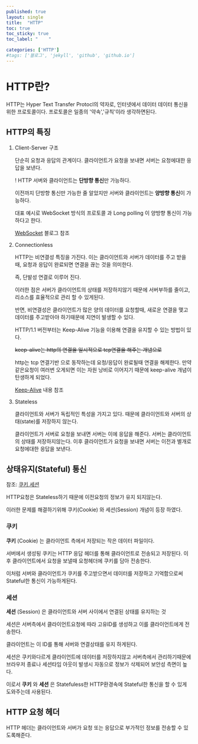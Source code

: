 ```yaml
---
published: true
layout: single
title:  "HTTP"
toc: true
toc_sticky: true
toc_label: "    "

categories: ['HTTP']
#tags: ['블로그', 'jekyll', 'github', 'github.io']
---
```


# HTTP란?
HTTP는 Hyper Text Transfer Protocl의 약자로, 인터넷에서 데이터 데이터 통신을 위한 프로토콜이다.
프로토콜은 일종의 '약속','규칙'이라 생각하면된다. 

## HTTP의 특징
1. Client-Server 구조

    단순히 요청과 응답의 관계이다. 클라이언트가 요청을 보내면 서버는 요청에대한 응답을 보낸다.
    
    !  HTTP 서버와 클라이언트는 **단방향 통신**만 가능하다.
    
    이전까지 단방향 통신만 가능한 줄 알았지만 서버와 클라이언트는 **양방향 통신**이 가능하다.

    대표 예시로 WebSocket 방식의 프로토콜 과 Long polling 이 양방향 통신이 가능하다고 한다.

    [WebSocket](https://inpa.tistory.com/entry/WEB-%F0%9F%8C%90-%EC%9B%B9-%EC%86%8C%EC%BC%93-Socket-%EC%97%AD%EC%82%AC%EB%B6%80%ED%84%B0-%EC%A0%95%EB%A6%AC) 블로그 참조

2. Connectionless

    HTTP는 비연결성 특징을 가진다.
    이는 클라이언트와 서버가 데이터를 주고 받을 때, 요청과 응답이 완료되면 연결을 끊는 것을 의미한다.
    
    즉, 단발성 연결로 이루어 진다.

    이러한 점은 서버가 클라이언트의 상태를 저장하지않기 때문에 서버부하를 줄이고, 리소스를 효율적으로 관리 할 수 있게된다.

    반면, 비연결성은 클라이언트가 많은 양의 데이터를 요청할때, 새로운 연결을 맺고 데이터를 주고받아야 하기때문에 지연이 발생할 수 있다. 
    
    HTTP/1.1 버전부터는 Keep-Alive 기능을 이용해 연결을 유지할 수 있는 방법이 있다.

    ~~keep-alive는 http의 연결을 일시적으로 tcp연결을 해주는 개념으로~~
    
    http는 tcp 연결기반 으로 동작하는데 요청/응답이 완료될때 연결을 해제한다.
    만약 같은요청이 여러번 오게되면 이는 자원 낭비로 이어지기 때문에 keep-alive 개념이 탄생하게 되었다.

    [Keep-Alive](https://goodgid.github.io/HTTP-Keep-Alive/) 내용 참조

3. Stateless

    클라이언트와 서버가 독립적인 특성을 가지고 있다.
    때문에 클라이언트와 서버의 상태(state)를 저장하지 않는다.
    
    
    클라이언트가 서버로 요청을 보내면 서버는 이에 응답을 해준다. 서버는 클라이언트의 상태를 저장하지않는다. 이후 클라이언트가 요청을 보내면 서버는 이전과 별개로 요청에대한 응답을 보낸다.

## 상태유지(Stateful) 통신 

참조: [쿠키,세션](https://velog.io/@gwanuuoo/%EC%BF%A0%ED%82%A4-%EC%84%B8%EC%85%98-%EC%BA%90%EC%8B%9C%EB%9E%80)

HTTP요청은 Stateless하기 때문에 이전요청의 정보가 유지 되지않는다.

이러한 문제를 해결하기위해 쿠키(Cookie) 와 세션(Session) 개념이 등장 하였다.

### 쿠키

**쿠키** (Cookie) 는 클라이언트 측에서 저장되는 작은 데이터 파일이다. 

서버에서 생성됭 쿠키는 HTTP 응답 헤더를 통해 클라이언트로 전송되고 저장된다. 이후 클라이언트에서 요청을 보낼때 요청헤더에 쿠키를 담아 전송한다.

이처럼 서버와 클라이언트가 쿠키를 주고받으면서 데이터를 저장하고 기억함으로써 Stateful한 통신이 가능하게된다.

### 세션

**세션** (Session) 은 클라이언트와 서버 사이에서 연결된 상태를 유지하는 것

세션은 서버측에서 클라이언트요청에 따라 고유ID를 생성하고 이를 클라이언트에게 전송한다.

클라이언트는 이 ID를 통해 서버와 연결상태를 유지 하게된다.

세션은 쿠키와다르게 클라이언트에 데이터를 저장하지않고 서버측에서 관리하기때문에 브라우저 종료나 세션타임 아웃이 발생시 자동으로 정보가 삭제되어 보안성 측면이 높다.

이로서 **쿠키** 와 **세션** 은 Statefuless한 HTTP환경속에 Stateful한 통신을 할 수 있게 도와주는데 사용된다.
## HTTP 요청 헤더

HTTP 헤더는 클라이언트와 서버가 요청 또는 응답으로 부가적인 정보를 전송할 수 있도록해준다.
    

